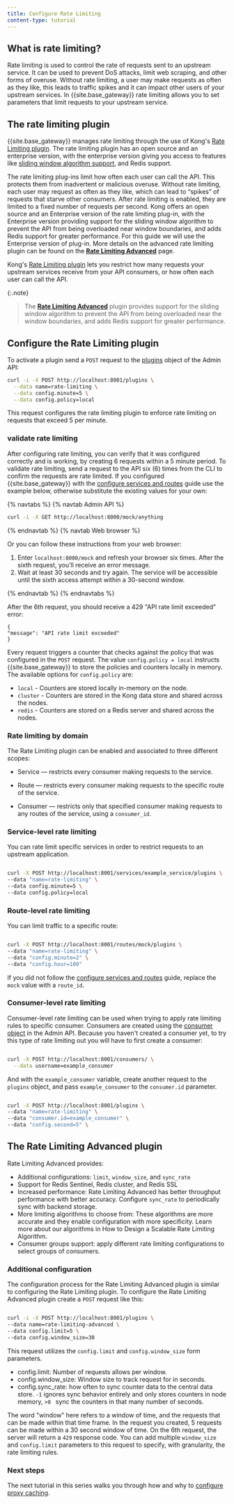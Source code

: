 ```yaml
---
title: Configure Rate Limiting
content-type: tutorial
---
```



## What is rate limiting?

Rate limiting is used to control the rate of requests sent to an upstream service. It can be used to prevent DoS attacks, limit web scraping, and other forms of overuse. Without rate limiting, a user may make requests as often as they like, this leads to traffic spikes and it can impact other users of your upstream services. In {{site.base_gateway}} rate limiting allows you to set parameters that limit requests to your upstream service.


## The rate limiting plugin

{{site.base_gateway}} manages rate limiting through the use of Kong's [Rate Limiting plugin](/hub/kong-inc/rate-limiting/). The rate limiting plugin has an open source and an enterprise version, with the enterprise version giving you access to features like [sliding window algorithm support](https://en.wikipedia.org/wiki/Sliding_window_protocol), and Redis support.


The rate limiting plug-ins limit how often each user can call the API. This protects them from inadvertent or malicious overuse. Without rate limiting, each user may request as often as they like, which can lead to “spikes” of requests that starve other consumers. After rate limiting is enabled, they are limited to a fixed number of requests per second. Kong offers an open source and an Enterprise version of the rate limiting plug-in, with the Enterprise version providing support for the sliding window algorithm to prevent the API from being overloaded near window boundaries, and adds Redis support for greater performance. For this guide we will use the Enterprise version of plug-in.  More details on the advanced rate limiting plugin can be found on the [**Rate Limiting Advanced**](/hub/kong-inc/rate-limiting-advanced/) page.


Kong's [Rate Limiting plugin](/hub/kong-inc/rate-limiting/) lets you restrict how many requests your upstream services receive from your API consumers, or how often each user can call the API.

{:.note}
> The [**Rate Limiting Advanced**](/hub/kong-inc/rate-limiting-advanced/) <span class="badge enterprise"></span> plugin provides support for the sliding window algorithm to prevent the API from being overloaded near the window boundaries, and adds Redis support for greater performance.



## Configure the Rate Limiting plugin


To activate a plugin send a `POST` request to the [plugins](/gateway/latest/admin-api/#add-plugin) object of the Admin API:

```sh
curl -i -X POST http://localhost:8001/plugins \
  --data name=rate-limiting \
  --data config.minute=5 \
  --data config.policy=local
```

This request configures the rate limiting plugin to enforce rate limiting on requests that exceed 5 per minute.

### validate rate limiting

After configuring rate limiting, you can verify that it was configured correctly and is working, by creating 6 requests within a 5 minute period.
To validate rate limiting, send a request to the API six (6) times from the CLI to confirm the requests are rate limited.
If you configured {{site.base_gateway}} with the [configure services and routes](/gateway/latest/get-started/configure-services-and-routes/) guide use the example below, otherwise substitute the existing values for your own:

{% navtabs %}
{% navtab Admin API %}

```sh
curl -i -X GET http://localhost:8000/mock/anything
```

{% endnavtab %}
{% navtab Web browser %}

Or you can follow these instructions from your web browser:

1. Enter `localhost:8000/mock` and refresh your browser six times.
    After the sixth request, you’ll receive an error message.
2. Wait at least 30 seconds and try again.
    The service will be accessible until the sixth access attempt within a 30-second window.

{% endnavtab %}
{% endnavtabs %}

After the 6th request, you should receive a 429 "API rate limit exceeded" error:
```
{
"message": "API rate limit exceeded"
}
```

Every request triggers a counter that checks against the policy that was configured in the `POST` request.
The value `config.policy = local` instructs {{site.base_gateway}} to store the policies and counters locally in memory.
The available options for `config.policy` are:

* `local` - Counters are stored locally in-memory on the node.
* `cluster` - Counters are stored in the Kong data store and shared across the nodes.
* `redis` - Counters are stored on a Redis server and shared across the nodes.


### Rate limiting by domain


The Rate Limiting plugin can be enabled and associated to three different scopes:

* Service — restricts every consumer making requests to the service.

* Route — restricts every consumer making requests to the specific route of the service.

* Consumer — restricts only that specified consumer making requests to any routes of the service, using a `consumer_id`.


### Service-level rate limiting

You can rate limit specific services in order to restrict requests to an upstream application.

```sh

curl -X POST http://localhost:8001/services/example_service/plugins \
--data "name=rate-limiting" \
--data config.minute=5 \
--data config.policy=local

```


### Route-level rate limiting

You can limit traffic to a specific route:

```sh

curl -X POST http://localhost:8001/routes/mock/plugins \
--data "name=rate-limiting" \
--data "config.minute=2" \
--data "config.hour=100"

```

If you did not follow the [configure services and routes](/gateway/latest/get-started/configure-services-and-routes/) guide, replace the `mock` value with a `route_id`.


### Consumer-level rate limiting

Consumer-level rate limiting can be used when trying to apply rate limiting rules to specific consumer. Consumers are created using the [consumer object](/gateway/api/admin-ee/latest/#/operations/list-consumer) in the Admin API. Because you haven't created a consumer yet, to try this type of rate limiting out you will have to first create a consumer:


```sh

curl -X POST http://localhost:8001/consumers/ \
  --data username=example_consumer

```

And with the `example_consumer` variable, create another request to the `plugins` object, and pass `example_consumer` to the `consumer.id` parameter.
```sh

curl -X POST http://localhost:8001/plugins \
--data "name=rate-limiting" \
--data "consumer.id=example_consumer" \
--data "config.second=5" \
```


## The Rate Limiting Advanced plugin

Rate Limiting Advanced provides:

* Additional configurations: `limit`, `window_size`, and `sync_rate`
* Support for Redis Sentinel, Redis cluster, and Redis SSL
* Increased performance: Rate Limiting Advanced has better throughput performance with better accuracy. Configure `sync_rate` to periodically sync with backend storage.
* More limiting algorithms to choose from: These algorithms are more accurate and they enable configuration with more specificity. Learn more about our algorithms in How to Design a Scalable Rate Limiting Algorithm.
* Consumer groups support: apply different rate limiting configurations to select groups of consumers.


### Additional configuration

The configuration process for the Rate Limiting Advanced plugin is similar to configuring the Rate Limiting plugin. To configure the Rate Limiting Advanced plugin create a `POST` request like this:

```sh

curl -i -X POST http://localhost:8001/plugins \
--data name=rate-limiting-advanced \
--data config.limit=5 \
--data config.window_size=30

```

This request utilizes the `config.limit` and `config.window_size` form parameters.


* config.limit: Number of requests allows per window.
* config.window_size: Window size to track request for in seconds.
* config.sync_rate: how often to sync counter data to the central data store. 	`-1` ignores sync behavior entirely and only stores counters in node memory, `>0 ` sync the counters in that many number of seconds.


The word "window" here refers to a window of time, and the requests that can be made within that time frame. In the request you created, 5 requests can be made within a 30 second window of time. On the 6th request, the server will return a `429` response code. You can add multiple `window_size` and `config.limit` parameters to this request to specify, with granularity, the rate limiting rules.  


### Next steps

The next tutorial in this series walks you through how and why to [configure proxy caching](/gateway/latest/get-started/configure-ratelimiting/).

